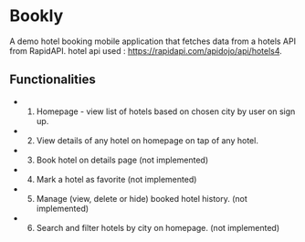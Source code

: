 # Bookly

A demo hotel booking mobile application that fetches data from a hotels API from RapidAPI.
hotel api used : https://rapidapi.com/apidojo/api/hotels4.

## Functionalities
* 1. Homepage - view list of hotels based on chosen city by user on sign up.
* 2. View details of any hotel on homepage on tap of any hotel.
* 3. Book hotel on details page (not implemented)
* 4. Mark a hotel as favorite (not implemented)
* 5. Manage (view, delete or hide) booked hotel history. (not implemented)
* 6. Search and filter hotels by city on homepage. (not implemented)
